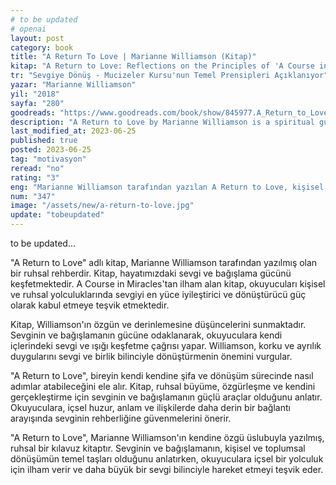 ```yaml
---
# to be updated
# openai
layout: post
category: book
title: "A Return To Love | Marianne Williamson (Kitap)"
kitap: "A Return to Love: Reflections on the Principles of 'A Course in Miracles'"
tr: "Sevgiye Dönüş - Mucizeler Kursu'nun Temel Prensipleri Açıklanıyor"
yazar: "Marianne Williamson"
yil: "2018"
sayfa: "280"
goodreads: "https://www.goodreads.com/book/show/845977.A_Return_to_Love"
description: "A Return to Love by Marianne Williamson is a spiritual guide that emphasizes the transformative power of love and forgiveness in our personal and collective journeys."
last_modified_at: 2023-06-25
published: true
posted: 2023-06-25
tag: "motivasyon"
reread: "no"
rating: "3"
eng: "Marianne Williamson tarafından yazılan A Return to Love, kişisel ve kolektif yolculuklarımızda sevgi ve bağışlamanın dönüştürücü gücünü vurgulayan bir ruhsal rehberdir."
num: "347"
image: "/assets/new/a-return-to-love.jpg"
update: "tobeupdated"
---
```


to be updated...

"A Return to Love" adlı kitap, Marianne Williamson tarafından yazılmış olan bir ruhsal rehberdir. Kitap, hayatımızdaki sevgi ve bağışlama gücünü keşfetmektedir. A Course in Miracles'tan ilham alan kitap, okuyucuları kişisel ve ruhsal yolculuklarında sevgiyi en yüce iyileştirici ve dönüştürücü güç olarak kabul etmeye teşvik etmektedir.

Kitap, Williamson'ın özgün ve derinlemesine düşüncelerini sunmaktadır. Sevginin ve bağışlamanın gücüne odaklanarak, okuyuculara kendi içlerindeki sevgi ve ışığı keşfetme çağrısı yapar. Williamson, korku ve ayrılık duygularını sevgi ve birlik bilinciyle dönüştürmenin önemini vurgular.

"A Return to Love", bireyin kendi kendine şifa ve dönüşüm sürecinde nasıl adımlar atabileceğini ele alır. Kitap, ruhsal büyüme, özgürleşme ve kendini gerçekleştirme için sevginin ve bağışlamanın güçlü araçlar olduğunu anlatır. Okuyuculara, içsel huzur, anlam ve ilişkilerde daha derin bir bağlantı arayışında sevginin rehberliğine güvenmelerini önerir.

"A Return to Love", Marianne Williamson'ın kendine özgü üslubuyla yazılmış, ruhsal bir kılavuz kitaptır. Sevginin ve bağışlamanın, kişisel ve toplumsal dönüşümün temel taşları olduğunu anlatırken, okuyuculara içsel bir yolculuk için ilham verir ve daha büyük bir sevgi bilinciyle hareket etmeyi teşvik eder.
